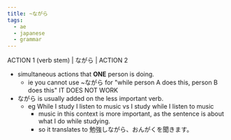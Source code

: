 ```yaml
---
title: ~ながら
tags:
  - ae
  - japanese
  - grammar
---
```

ACTION 1 (verb stem) | ながら | ACTION 2

- simultaneous actions that **ONE** person is doing.
  - ie you cannot use ~ながら for "while person A does this, person B does this" IT DOES NOT WORK
- ながら is usually added on the less important verb.
  - eg While I study I listen to music vs I study while I listen to music
    - music in this context is more important, as the sentence is about what I do while studying.
    - so it translates to 勉強しながら、おんがくを聞きます。
